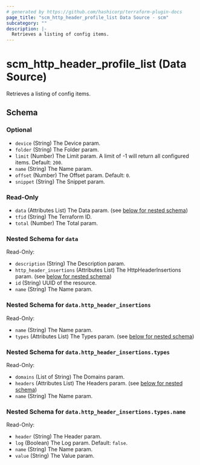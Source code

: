 ```yaml
---
# generated by https://github.com/hashicorp/terraform-plugin-docs
page_title: "scm_http_header_profile_list Data Source - scm"
subcategory: ""
description: |-
  Retrieves a listing of config items.
---
```


# scm_http_header_profile_list (Data Source)

Retrieves a listing of config items.



<!-- schema generated by tfplugindocs -->
## Schema

### Optional

- `device` (String) The Device param.
- `folder` (String) The Folder param.
- `limit` (Number) The Limit param. A limit of -1 will return all configured items. Default: `200`.
- `name` (String) The Name param.
- `offset` (Number) The Offset param. Default: `0`.
- `snippet` (String) The Snippet param.

### Read-Only

- `data` (Attributes List) The Data param. (see [below for nested schema](#nestedatt--data))
- `tfid` (String) The Terraform ID.
- `total` (Number) The Total param.

<a id="nestedatt--data"></a>
### Nested Schema for `data`

Read-Only:

- `description` (String) The Description param.
- `http_header_insertions` (Attributes List) The HttpHeaderInsertions param. (see [below for nested schema](#nestedatt--data--http_header_insertions))
- `id` (String) UUID of the resource.
- `name` (String) The Name param.

<a id="nestedatt--data--http_header_insertions"></a>
### Nested Schema for `data.http_header_insertions`

Read-Only:

- `name` (String) The Name param.
- `types` (Attributes List) The Types param. (see [below for nested schema](#nestedatt--data--http_header_insertions--types))

<a id="nestedatt--data--http_header_insertions--types"></a>
### Nested Schema for `data.http_header_insertions.types`

Read-Only:

- `domains` (List of String) The Domains param.
- `headers` (Attributes List) The Headers param. (see [below for nested schema](#nestedatt--data--http_header_insertions--types--headers))
- `name` (String) The Name param.

<a id="nestedatt--data--http_header_insertions--types--headers"></a>
### Nested Schema for `data.http_header_insertions.types.name`

Read-Only:

- `header` (String) The Header param.
- `log` (Boolean) The Log param. Default: `false`.
- `name` (String) The Name param.
- `value` (String) The Value param.
